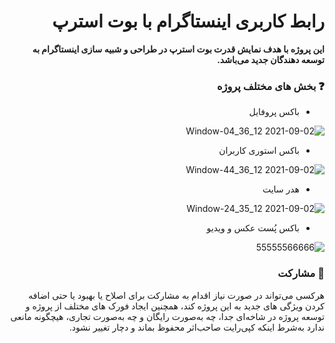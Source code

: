 <div dir="rtl">

# رابط کاربری اینستاگرام با بوت استرپ

**این پروژه با هدف نمایش قدرت بوت استرپ در طراحی و شبیه سازی اینستاگرام به توسعه دهندگان جدید می‌باشد.** 

###  ❓ بخش های مختلف پروژه
- باکس پروفایل

![2021-09-02 12_36_04-Window](https://user-images.githubusercontent.com/89864721/131807398-3ce78cb5-9583-48c2-bc86-5363efbc50dc.png)

- باکس استوری کاربران

![2021-09-02 12_36_44-Window](https://user-images.githubusercontent.com/89864721/131852686-cfcefc8e-df5f-4edc-a261-7b8de993aff0.png)

- هدر سایت

![2021-09-02 12_35_24-Window](https://user-images.githubusercontent.com/89864721/131807277-7dfdee6f-004a-4f1a-b2ca-5a6f73a20959.png)

- باکس پُست عکس و ویدیو

![55555566666](https://user-images.githubusercontent.com/89864721/131807789-36edb76d-d70d-4597-b022-2ec970d84387.jpg)

  ### 🤝 مشارکت

هرکسی می‌تواند در صورت نیاز اقدام به مشارکت برای اصلاح یا بهبود یا حتی اضافه کردن ویژگی های جدید به این پروژه کند، همچنین ایجاد فورک های مختلف از پروژه و توسعه پروژه در شاخه‌ای جدا، چه به‌صورت رایگان و چه به‌صورت تجاری، هیچگونه مانعی ندارد به‌شرط اینکه کپی‌رایت صاحب‌اثر محفوظ بماند و دچار تغییر نشود.
</div>

